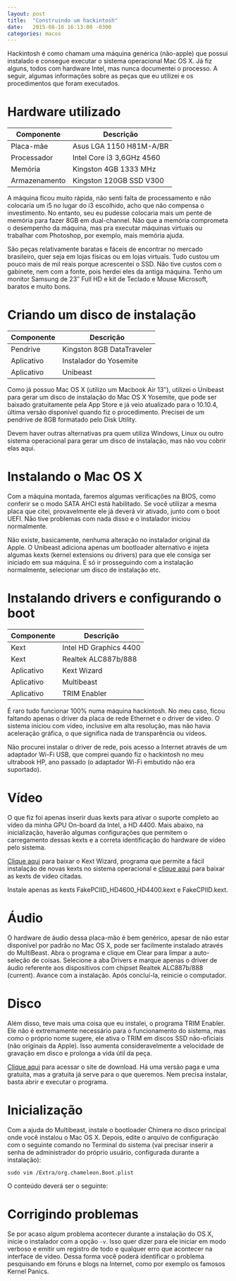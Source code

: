 ```yaml
---
layout: post
title:  "Construindo um hackintosh"
date:   2015-08-16 16:13:00 -0300
categories: macos
---
```

Hackintosh é como chamam uma máquina genérica (não-apple) que possui instalado e consegue executar o sistema operacional Mac OS X. Já fiz alguns, todos com hardware Intel, mas nunca documentei o processo. A seguir, algumas informações sobre as peças que eu utilizei e os procedimentos que foram executados.


# Hardware utilizado

| Componente	| Descrição                 |
|---------------|---------------------------|
| Placa-mãe	    | Asus LGA 1150 H81M-A/BR   |
| Processador	| Intel Core i3 3,6GHz 4560 |
| Memória	    | Kingston 4GB 1333 MHz     |
| Armazenamento	| Kingston 120GB SSD V300   |
 

A máquina ficou muito rápida, não senti falta de processamento e não colocaria um i5 no lugar do i3 escolhido, acho que não compensa o investimento. No entanto, seu eu pudesse colocaria mais um pente de memória para fazer 8GB em dual-channel. Não que a memória comprometa o desempenho da máquina, mas pra executar máquinas virtuais ou trabalhar com Photoshop, por exemplo, mais memória ajuda.

São peças relativamente baratas e fáceis de encontrar no mercado brasileiro, quer seja em lojas físicas ou em lojas virtuais. Tudo custou um pouco mais de mil reais porque acrescentei o SSD. Não tive custos com o gabinete, nem com a fonte, pois herdei eles da antiga máquina. Tenho um monitor Samsung de 23″ Full HD e kit de Teclado e Mouse Microsoft, baratos e muito bons.


# Criando um disco de instalação

| Componente	| Descrição                 |
|---------------|---------------------------|
| Pendrive	    | Kingston 8GB DataTraveler |
| Aplicativo	| Instalador do Yosemite    |
| Aplicativo	| Unibeast                  |
 

Como já possuo Mac OS X (utilizo um Macbook Air 13″), utilizei o Unibeast para gerar um disco de instalação do Mac OS X Yosemite, que pode ser baixado gratuitamente pela App Store e já veio atualizado para o 10.10.4, última versão disponível quando fiz o procedimento. Precisei de um pendrive de 8GB formatado pelo Disk Utility.

Devem haver outras alternativas pra quem utiliza Windows, Linux ou outro sistema operacional para gerar um disco de instalação, mas não vou cobrir elas aqui.


# Instalando o Mac OS X

Com a máquina montada, faremos algumas verificações na BIOS, como conferir se o modo SATA AHCI está habilitado. Se você utilizar a mesma placa que citei, provavelmente ele já deverá vir ativado, junto com o boot UEFI. Não tive problemas com nada disso e o instalador iniciou normalmente.

Não existe, basicamente, nenhuma alteração no instalador original da Apple. O Unibeast adiciona apenas um bootloader alternativo e injeta algumas kexts (kernel extensions ou drivers) para que ele consiga ser iniciado em sua máquina. É só ir prosseguindo com a instalação normalmente, selecionar um disco de instalação etc.


# Instalando drivers e configurando o boot

| Componente	| Descrição                 |
|---------------|---------------------------|
| Kext	        | Intel HD Graphics 4400    |
| Kext	        | Realtek ALC887b/888       |
| Aplicativo	| Kext Wizard               |
| Aplicativo	| Multibeast                |
| Aplicativo	| TRIM Enabler              |
 

É raro tudo funcionar 100% numa máquina hackintosh. No meu caso, ficou faltando apenas o driver da placa de rede Ethernet e o driver de vídeo. O sistema iniciou com vídeo, inclusive em alta resolução, mas não havia aceleração gráfica, o que significa nada de transparência ou vídeos.

Não procurei instalar o driver de rede, pois acesso a Internet através de um adaptador Wi-Fi USB, que comprei quando fiz o hackintosh no meu ultrabook HP, ano passado (o adaptador Wi-Fi embutido não era suportado).


# Vídeo

O que fiz foi apenas inserir duas kexts para ativar o suporte completo ao vídeo da minha GPU On-board da Intel, a HD 4400. Mais abaixo, na inicialização, haverão algumas configurações que permitem o carregamento dessas kexts e a correta identificação do hardware de vídeo pelo sistema.

[Clique aqui](http://www.insanelymac.com/forum/topic/253395-kext-wizard-easy-to-use-kext-installer-and-more/) para baixar o Kext Wizard, programa que permite a fácil instalação de novas kexts no sistema operacional e [clique aqui](https://bitbucket.org/RehabMan/os-x-fake-pci-id/downloads) para baixar as kexts de vídeo citadas.

Instale apenas as kexts FakePCIID_HD4600_HD4400.kext e FakeCPIID.kext.


# Áudio

O hardware de áudio dessa placa-mão é bem genérico, apesar de não estar disponível por padrão no Mac OS X, pode ser facilmente instalado através do MultiBeast. Abra o programa e clique em Clear para limpar a auto-seleção de coisas. Selecione a aba Drivers e marque apenas o driver de áudio referente aos dispositivos com chipset Realtek ALC887b/888 (current). Avance com a instalação. Após concluí-la, reinicie o computador.


# Disco

Além disso, teve mais uma coisa que eu instalei, o programa TRIM Enabler. Ele não é extremamente necessário para o funcionamento do sistema, mas como o próprio nome sugere, ele ativa o TRIM em discos SSD não-oficiais (não originais da Apple). Isso aumenta consideravelmente a velocidade de gravação em disco e prolonga a vida útil da peça.

[Clique aqui](https://www.cindori.org/software/trimenabler/) para acessar o site de download. Há uma versão paga e uma gratuita, mas a gratuita já serve para o que queremos. Nem precisa instalar, basta abrir e executar o programa.


# Inicialização

Com a ajuda do Multibeast, instale o bootloader Chimera no disco principal onde você instalou o Mac OS X. Depois, edite o arquivo de configuração com o seguinte comando no Terminal do sistema (vai precisar inserir a senha de administrador do próprio usuário, configurada durante a instalação):

    sudo vim /Extra/org.chameleon.Boot.plist

O conteúdo deverá ser o seguinte:

<script src="https://gist.github.com/victor-torres/e2cdb52e415bab69e7abbeb5f7480ef0.js"></script>


# Corrigindo problemas

Se por acaso algum problema acontecer durante a instalação do OS X, inicie o instalador com a opção `-v`. Isso quer dizer para ele iniciar em modo verboso e emitir um registro de todo e qualquer erro que acontecer na interface de vídeo. Dessa forma você poderá identificar o problema pesquisando em fóruns e blogs na Internet, como por exemplo os famosos Kernel Panics.
